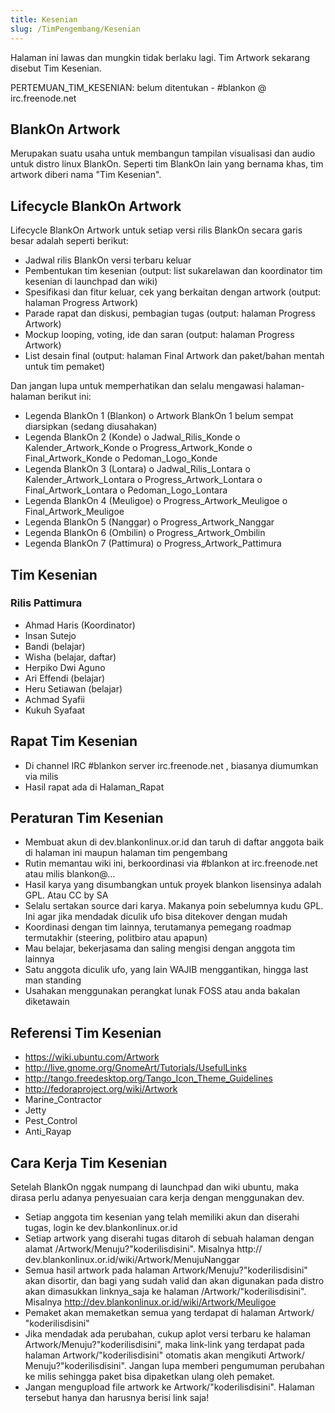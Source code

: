 ```yaml
---
title: Kesenian
slug: /TimPengembang/Kesenian
---
```


Halaman ini lawas dan mungkin tidak berlaku lagi. Tim Artwork sekarang disebut Tim Kesenian.

PERTEMUAN_TIM_KESENIAN: belum ditentukan - #blankon @ irc.freenode.net

## BlankOn Artwork
Merupakan suatu usaha untuk membangun tampilan visualisasi dan audio untuk
distro linux BlankOn. Seperti tim BlankOn lain yang bernama khas, tim artwork
diberi nama "Tim Kesenian".

## Lifecycle BlankOn Artwork
Lifecycle BlankOn Artwork untuk setiap versi rilis BlankOn secara garis besar
adalah seperti berikut:
* Jadwal rilis BlankOn versi terbaru keluar
* Pembentukan tim kesenian (output: list sukarelawan dan koordinator tim
  kesenian di launchpad dan wiki)
* Spesifikasi dan fitur keluar, cek yang berkaitan dengan artwork (output:
  halaman Progress Artwork)
* Parade rapat dan diskusi, pembagian tugas (output: halaman Progress
  Artwork)
* Mockup looping, voting, ide dan saran (output: halaman Progress Artwork)
* List desain final (output: halaman Final Artwork dan paket/bahan mentah
  untuk tim pemaket)

Dan jangan lupa untuk memperhatikan dan selalu mengawasi halaman-halaman berikut ini:
* Legenda BlankOn 1 (Blankon)
      o Artwork BlankOn 1 belum sempat diarsipkan (sedang diusahakan)
* Legenda BlankOn 2 (Konde)
      o Jadwal_Rilis_Konde
      o Kalender_Artwork_Konde
      o Progress_Artwork_Konde
      o Final_Artwork_Konde
      o Pedoman_Logo_Konde
* Legenda BlankOn 3 (Lontara)
      o Jadwal_Rilis_Lontara
      o Kalender_Artwork_Lontara
      o Progress_Artwork_Lontara
      o Final_Artwork_Lontara
      o Pedoman_Logo_Lontara
* Legenda BlankOn 4 (Meuligoe)
      o Progress_Artwork_Meuligoe
      o Final_Artwork_Meuligoe
* Legenda BlankOn 5 (Nanggar)
      o Progress_Artwork_Nanggar
* Legenda BlankOn 6 (Ombilin)
      o Progress_Artwork_Ombilin
* Legenda BlankOn 7 (Pattimura)
      o Progress_Artwork_Pattimura

## Tim Kesenian
### Rilis Pattimura
  * Ahmad Haris (Koordinator)
  * Insan Sutejo
  * Bandi (belajar)
  * Wisha (belajar, daftar)
  * Herpiko Dwi Aguno
  * Ari Effendi (belajar)
  * Heru Setiawan (belajar)
  * Achmad Syafii
  * Kukuh Syafaat
  
## Rapat Tim Kesenian
* Di channel IRC #blankon server irc.freenode.net , biasanya diumumkan via
  milis
* Hasil rapat ada di Halaman_Rapat
  
## Peraturan Tim Kesenian
* Membuat akun di dev.blankonlinux.or.id dan taruh di daftar anggota baik
  di halaman ini maupun halaman tim pengembang
* Rutin memantau wiki ini, berkoordinasi via #blankon at irc.freenode.net
  atau milis blankon@…
* Hasil karya yang disumbangkan untuk proyek blankon lisensinya adalah GPL.
  Atau CC by SA
* Selalu sertakan source dari karya. Makanya poin sebelumnya kudu GPL. Ini
  agar jika mendadak diculik ufo bisa ditekover dengan mudah
* Koordinasi dengan tim lainnya, terutamanya pemegang roadmap termutakhir
  (steering, politbiro atau apapun)
* Mau belajar, bekerjasama dan saling mengisi dengan anggota tim lainnya
* Satu anggota diculik ufo, yang lain WAJIB menggantikan, hingga last man
  standing
* Usahakan menggunakan perangkat lunak FOSS atau anda bakalan diketawain

## Referensi Tim Kesenian
* ​https://wiki.ubuntu.com/Artwork
* ​http://live.gnome.org/GnomeArt/Tutorials/UsefulLinks
* ​http://tango.freedesktop.org/Tango_Icon_Theme_Guidelines
* ​http://fedoraproject.org/wiki/Artwork
* ​Marine_Contractor
* ​Jetty
* ​Pest_Control
* ​Anti_Rayap

## Cara Kerja Tim Kesenian
Setelah BlankOn nggak numpang di launchpad dan wiki ubuntu, maka dirasa perlu
adanya penyesuaian cara kerja dengan menggunakan dev.
* Setiap anggota tim kesenian yang telah memiliki akun dan diserahi tugas,
  login ke dev.blankonlinux.or.id
* Setiap artwork yang diserahi tugas ditaroh di sebuah halaman dengan
  alamat /Artwork/Menuju?"koderilisdisini". Misalnya ​http://
  dev.blankonlinux.or.id/wiki/Artwork/MenujuNanggar
* Semua hasil artwork pada halaman Artwork/Menuju?"koderilisdisini" akan
  disortir, dan bagi yang sudah valid dan akan digunakan pada distro akan
  dimasukkan linknya_saja ke halaman /Artwork/"koderilisdisini". Misalnya
  ​http://dev.blankonlinux.or.id/wiki/Artwork/Meuligoe
* Pemaket akan memaketkan semua yang terdapat di halaman Artwork/
  "koderilisdisini"
* Jika mendadak ada perubahan, cukup aplot versi terbaru ke halaman
  Artwork/Menuju?"koderilisdisini", maka link-link yang terdapat pada
  halaman Artwork/"koderilisdisini" otomatis akan mengikuti Artwork/
  Menuju?"koderilisdisini". Jangan lupa memberi pengumuman perubahan ke
  milis sehingga paket bisa dipaketkan ulang oleh pemaket.
* Jangan mengupload file artwork ke Artwork/"koderilisdisini". Halaman
  tersebut hanya dan harusnya berisi link saja!
